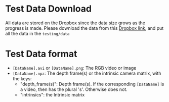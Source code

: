 # Test Data Download

All data are stored on the Dropbox since the data size grows as the progress is made. Please download the data from this [Dropbox link](https://www.dropbox.com/sh/6t9v2vjswof2rk6/AAB-JkFemQqOaeCCFPJi7loda?dl=0), and put all the data in the ```testing/data```



# Test Data format

- ```[DataName].avi``` or ```[DataName].png```: The RGB video or image
- ```[DataName].npz```: The depth frame(s) or the intrinsic camera matrix, with the keys:
  - "depth_frame(s)": Depth frame(s). If the corresponding ```[DataName]``` is a video, then has the plural 's'. Otherwise does not.
  - "intrinsics": the Intrinsic matrix

